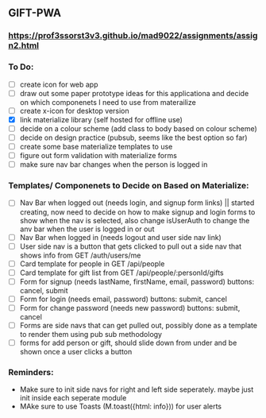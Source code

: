 ## GIFT-PWA
### https://prof3ssorst3v3.github.io/mad9022/assignments/assign2.html

### To Do: 
- [ ] create icon for web app
- [ ] draw out some paper prototype ideas for this applicationa and decide on which componenets I need to use from materailize
- [ ] create x-icon for desktop version 
- [x] link materialize library (self hosted for offline use)
- [ ] decide on a colour scheme (add class to body based on colour scheme)
- [ ] decide on design practice (pubsub, seems like the best option so far)
- [ ] create some base materialize templates to use
- [ ] figure out form validation with materialize forms
- [ ] make sure nav bar changes when the person is logged in

### Templates/ Componenets to Decide on Based on Materialize:
- [ ] Nav Bar when logged out (needs login, and signup form links) || started creating, now need to decide on how to make signup and login forms to show when the nav is selected, also change isUserAuth to change the anv bar when the user is logged in or out
- [ ] Nav Bar when logged in (needs logout and user side nav link)
- [ ] User side nav is a button that gets clicked to pull out a side nav that shows info from GET /auth/users/me 
- [ ] Card template for people in GET /api/people 
- [ ] Card template for gift list from GET /api/people/:personId/gifts
- [ ] Form for signup (needs lastName, firstName, email, password) buttons: cancel, submit
- [ ] Form for login (needs email, password) buttons: submit, cancel
- [ ] Form for change password (needs new password) buttons: submit, cancel
- [ ] Forms are side navs that can get pulled out, possibly done as a template to render them using pub sub methodology
- [ ] forms for add person or gift, should slide down from under and be shown once a user clicks a button 

### Reminders: 
- Make sure to init side navs for right and left side seperately. maybe just init inside each seperate module
- MAke sure to use Toasts (M.toast({html: info})) for user alerts